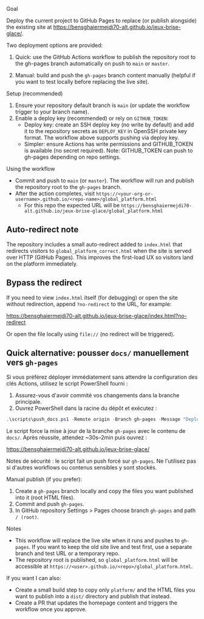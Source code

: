 Goal

Deploy the current project to GitHub Pages to replace (or publish alongside) the existing site at https://bensghaiermejdi70-alt.github.io/jeux-brise-glace/.

Two deployment options are provided:

1) Quick: use the GitHub Actions workflow to publish the repository root to the gh-pages branch automatically on push to `main` or `master`.

2) Manual: build and push the `gh-pages` branch content manually (helpful if you want to test locally before replacing the live site).

Setup (recommended)

1. Ensure your repository default branch is `main` (or update the workflow trigger to your branch name).
2. Enable a deploy key (recommended) or rely on `GITHUB_TOKEN`:
   - Deploy key: create an SSH deploy key (no write by default) and add it to the repository secrets as `DEPLOY_KEY` in OpenSSH private key format. The workflow above supports pushing via deploy key.
   - Simpler: ensure Actions has write permissions and GITHUB_TOKEN is available (no secret required). Note: GITHUB_TOKEN can push to gh-pages depending on repo settings.

Using the workflow

- Commit and push to `main` (or `master`). The workflow will run and publish the repository root to the `gh-pages` branch.
- After the action completes, visit `https://<your-org-or-username>.github.io/<repo-name>/global_platform.html`
  - For this repo the expected URL will be `https://bensghaiermejdi70-alt.github.io/jeux-brise-glace/global_platform.html`

Auto-redirect note
------------------
The repository includes a small auto-redirect added to `index.html` that redirects visitors to `global_platform_correct.html` when the site is served over HTTP (GitHub Pages). This improves the first-load UX so visitors land on the platform immediately.

Bypass the redirect
--------------------
If you need to view `index.html` itself (for debugging) or open the site without redirection, append `?no-redirect` to the URL, for example:

  https://bensghaiermejdi70-alt.github.io/jeux-brise-glace/index.html?no-redirect

Or open the file locally using `file://` (no redirect will be triggered).

Quick alternative: pousser `docs/` manuellement vers `gh-pages`
----------------------------------------------------------
Si vous préférez déployer immédiatement sans attendre la configuration des clés Actions, utilisez le script PowerShell fourni :

1. Assurez-vous d'avoir commité vos changements dans la branche principale.
2. Ouvrez PowerShell dans la racine du dépôt et exécutez :

```powershell
.\scripts\push_docs.ps1 -Remote origin -Branch gh-pages -Message "Deploy docs"
```

Le script force la mise à jour de la branche `gh-pages` avec le contenu de `docs/`.
Après réussite, attendez ~30s–2min puis ouvrez :

https://bensghaiermejdi70-alt.github.io/jeux-brise-glace/

Notes de sécurité : le script fait un push forcé sur `gh-pages`. Ne l'utilisez pas si d'autres workflows ou contenus sensibles y sont stockés.

Manual publish (if you prefer):

1. Create a `gh-pages` branch locally and copy the files you want published into it (root HTML files).
2. Commit and push `gh-pages`.
3. In GitHub repository Settings > Pages choose branch `gh-pages` and path `/ (root)`.

Notes

- This workflow will replace the live site when it runs and pushes to `gh-pages`. If you want to keep the old site live and test first, use a separate branch and test URL or a temporary repo.
- The repository root is published, so `global_platform.html` will be accessible at `https://<user>.github.io/<repo>/global_platform.html`.

If you want I can also:
- Create a small build step to copy only `platform/` and the HTML files you want to publish into a `dist/` directory and publish that instead.
- Create a PR that updates the homepage content and triggers the workflow once you approve.
